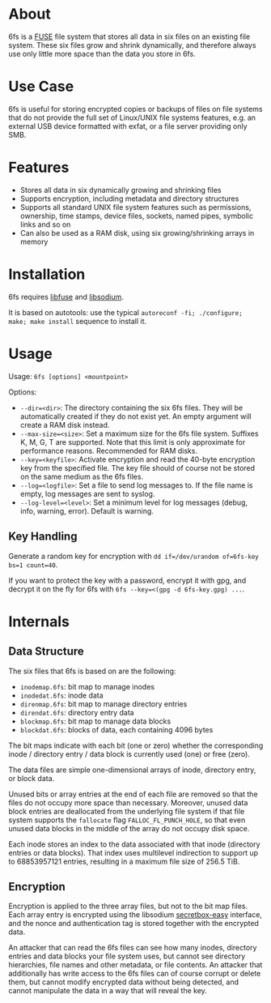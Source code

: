 # About

6fs is a [FUSE](https://github.com/libfuse/libfuse) file system that stores all
data in six files on an existing file system. These six files grow and shrink
dynamically, and therefore always use only little more space than the data you
store in 6fs.

# Use Case

6fs is useful for storing encrypted copies or backups of files on file systems
that do not provide the full set of Linux/UNIX file systems features, e.g. an
external USB device formatted with exfat, or a file server providing only SMB.

# Features

- Stores all data in six dynamically growing and shrinking files
- Supports encryption, including metadata and directory structures
- Supports all standard UNIX file system features such as permissions, ownership,
  time stamps, device files, sockets, named pipes, symbolic links and so on
- Can also be used as a RAM disk, using six growing/shrinking arrays in memory

# Installation

6fs requires [libfuse](https://github.com/libfuse/libfuse) and
[libsodium](https://libsodium.org/).

It is based on autotools: use the typical `autoreconf -fi; ./configure; make; make
install` sequence to install it.

# Usage

Usage: `6fs [options] <mountpoint>`

Options:
- `--dir=<dir>`: The directory containing the six 6fs files. They will
  be automatically created if they do not exist yet. An empty argument will
  create a RAM disk instead.
- `--max-size=<size>`: Set a maximum size for the 6fs file system.
  Suffixes K, M, G, T are supported. Note that this limit is only approximate
  for performance reasons. Recommended for RAM disks.
- `--key=<keyfile>`: Activate encryption and read the 40-byte encryption key from the
  specified file. The key file should of course not be stored on the same medium as the
  6fs files.
- `--log=<logfile>`: Set a file to send log messages to. If the file name is
  empty, log messages are sent to syslog.
- `--log-level=<level>`: Set a minimum level for log messages (debug, info, warning, error).
  Default is warning.

## Key Handling

Generate a random key for encryption with `dd if=/dev/urandom of=6fs-key bs=1 count=40`.

If you want to protect the key with a password, encrypt it with gpg, and
decrypt it on the fly for 6fs with `6fs --key=<(gpg -d 6fs-key.gpg) ...`.

# Internals

## Data Structure

The six files that 6fs is based on are the following:
- `inodemap.6fs`: bit map to manage inodes
- `inodedat.6fs`: inode data
- `direnmap.6fs`: bit map to manage directory entries
- `direndat.6fs`: directory entry data
- `blockmap.6fs`: bit map to manage data blocks
- `blockdat.6fs`: blocks of data, each containing 4096 bytes

The bit maps indicate with each bit (one or zero) whether the corresponding
inode / directory entry / data block is currently used (one) or free (zero).

The data files are simple one-dimensional arrays of inode, directory entry, or
block data.

Unused bits or array entries at the end of each file are removed so that the
files do not occupy more space than necessary. Moreover, unused data block
entries are deallocated from the underlying file system if that file system
supports the `fallocate` flag `FALLOC_FL_PUNCH_HOLE`, so that even unused data
blocks in the middle of the array do not occupy disk space.

Each inode stores an index to the data associated with that inode (directory
entries or data blocks). That index uses multilevel indirection to
support up to 68853957121 entries, resulting in a maximum file size of 256.5
TiB.

## Encryption

Encryption is applied to the three array files, but not to the bit map files.
Each array entry is encrypted using the libsodium
[secretbox-easy](https://doc.libsodium.org/secret-key_cryptography/secretbox)
interface, and the nonce and authentication tag is stored together with the
encrypted data.

An attacker that can read the 6fs files can see how many inodes, directory
entries and data blocks your file system uses, but cannot see directory
hierarchies, file names and other metadata, or file contents.  An attacker that
additionally has write access to the 6fs files can of course corrupt or delete
them, but cannot modify encrypted data without being detected, and cannot
manipulate the data in a way that will reveal the key.
